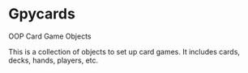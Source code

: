 # Gpycards
OOP Card Game Objects

This is a collection of objects to set up card games.  It includes cards, decks, hands, players, etc.
